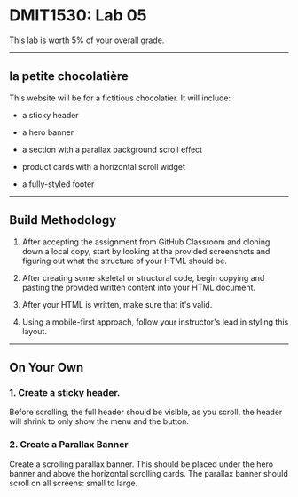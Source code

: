 # DMIT1530: Lab 05

This lab is worth 5% of your overall grade.

--- 

## la petite chocolatière

This website will be for a fictitious chocolatier. It will include: 

- a sticky header

- a hero banner 

- a section with a parallax background scroll effect

- product cards with a horizontal scroll widget

- a fully-styled footer

---

## Build Methodology 

1. After accepting the assignment from GitHub Classroom and cloning down a local copy, start by looking at the provided screenshots and figuring out what the structure of your HTML should be.

2. After creating some skeletal or structural code, begin copying and pasting the provided written content into your HTML document. 

3. After your HTML is written, make sure that it's valid.

4. Using a mobile-first approach, follow your instructor's lead in styling this layout. 

--- 

## On Your Own

### 1. Create a sticky header. 
Before scrolling, the full header should be visible, as you scroll, the header will shrink to only show the menu and the button.

### 2. Create a Parallax Banner
Create a scrolling parallax banner. This should be placed under the hero banner and above the horizontal scrolling cards. The parallax banner should scroll on all screens: small to large.
